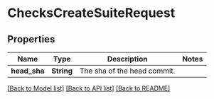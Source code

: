 # ChecksCreateSuiteRequest

## Properties

Name | Type | Description | Notes
------------ | ------------- | ------------- | -------------
**head_sha** | **String** | The sha of the head commit. | 

[[Back to Model list]](../README.md#documentation-for-models) [[Back to API list]](../README.md#documentation-for-api-endpoints) [[Back to README]](../README.md)


